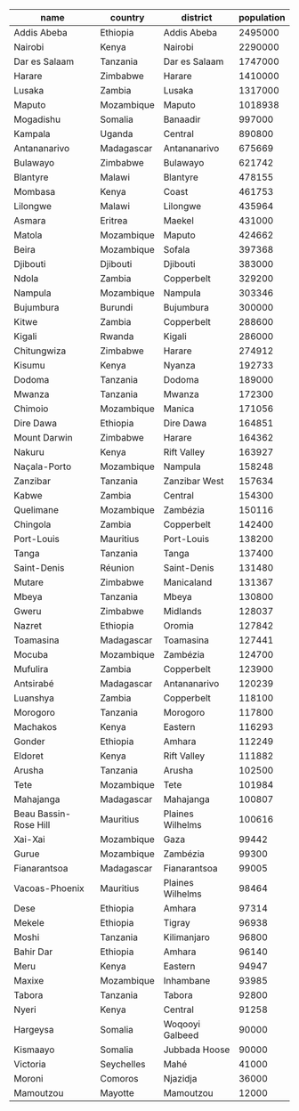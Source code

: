 | name | country | district | population |
| --- | --- | --- | --- |
| Addis Abeba | Ethiopia | Addis Abeba | 2495000 |
| Nairobi | Kenya | Nairobi | 2290000 |
| Dar es Salaam | Tanzania | Dar es Salaam | 1747000 |
| Harare | Zimbabwe | Harare | 1410000 |
| Lusaka | Zambia | Lusaka | 1317000 |
| Maputo | Mozambique | Maputo | 1018938 |
| Mogadishu | Somalia | Banaadir | 997000 |
| Kampala | Uganda | Central | 890800 |
| Antananarivo | Madagascar | Antananarivo | 675669 |
| Bulawayo | Zimbabwe | Bulawayo | 621742 |
| Blantyre | Malawi | Blantyre | 478155 |
| Mombasa | Kenya | Coast | 461753 |
| Lilongwe | Malawi | Lilongwe | 435964 |
| Asmara | Eritrea | Maekel | 431000 |
| Matola | Mozambique | Maputo | 424662 |
| Beira | Mozambique | Sofala | 397368 |
| Djibouti | Djibouti | Djibouti | 383000 |
| Ndola | Zambia | Copperbelt | 329200 |
| Nampula | Mozambique | Nampula | 303346 |
| Bujumbura | Burundi | Bujumbura | 300000 |
| Kitwe | Zambia | Copperbelt | 288600 |
| Kigali | Rwanda | Kigali | 286000 |
| Chitungwiza | Zimbabwe | Harare | 274912 |
| Kisumu | Kenya | Nyanza | 192733 |
| Dodoma | Tanzania | Dodoma | 189000 |
| Mwanza | Tanzania | Mwanza | 172300 |
| Chimoio | Mozambique | Manica | 171056 |
| Dire Dawa | Ethiopia | Dire Dawa | 164851 |
| Mount Darwin | Zimbabwe | Harare | 164362 |
| Nakuru | Kenya | Rift Valley | 163927 |
| Naçala-Porto | Mozambique | Nampula | 158248 |
| Zanzibar | Tanzania | Zanzibar West | 157634 |
| Kabwe | Zambia | Central | 154300 |
| Quelimane | Mozambique | Zambézia | 150116 |
| Chingola | Zambia | Copperbelt | 142400 |
| Port-Louis | Mauritius | Port-Louis | 138200 |
| Tanga | Tanzania | Tanga | 137400 |
| Saint-Denis | Réunion | Saint-Denis | 131480 |
| Mutare | Zimbabwe | Manicaland | 131367 |
| Mbeya | Tanzania | Mbeya | 130800 |
| Gweru | Zimbabwe | Midlands | 128037 |
| Nazret | Ethiopia | Oromia | 127842 |
| Toamasina | Madagascar | Toamasina | 127441 |
| Mocuba | Mozambique | Zambézia | 124700 |
| Mufulira | Zambia | Copperbelt | 123900 |
| Antsirabé | Madagascar | Antananarivo | 120239 |
| Luanshya | Zambia | Copperbelt | 118100 |
| Morogoro | Tanzania | Morogoro | 117800 |
| Machakos | Kenya | Eastern | 116293 |
| Gonder | Ethiopia | Amhara | 112249 |
| Eldoret | Kenya | Rift Valley | 111882 |
| Arusha | Tanzania | Arusha | 102500 |
| Tete | Mozambique | Tete | 101984 |
| Mahajanga | Madagascar | Mahajanga | 100807 |
| Beau Bassin-Rose Hill | Mauritius | Plaines Wilhelms | 100616 |
| Xai-Xai | Mozambique | Gaza | 99442 |
| Gurue | Mozambique | Zambézia | 99300 |
| Fianarantsoa | Madagascar | Fianarantsoa | 99005 |
| Vacoas-Phoenix | Mauritius | Plaines Wilhelms | 98464 |
| Dese | Ethiopia | Amhara | 97314 |
| Mekele | Ethiopia | Tigray | 96938 |
| Moshi | Tanzania | Kilimanjaro | 96800 |
| Bahir Dar | Ethiopia | Amhara | 96140 |
| Meru | Kenya | Eastern | 94947 |
| Maxixe | Mozambique | Inhambane | 93985 |
| Tabora | Tanzania | Tabora | 92800 |
| Nyeri | Kenya | Central | 91258 |
| Hargeysa | Somalia | Woqooyi Galbeed | 90000 |
| Kismaayo | Somalia | Jubbada Hoose | 90000 |
| Victoria | Seychelles | Mahé | 41000 |
| Moroni | Comoros | Njazidja | 36000 |
| Mamoutzou | Mayotte | Mamoutzou | 12000 |
